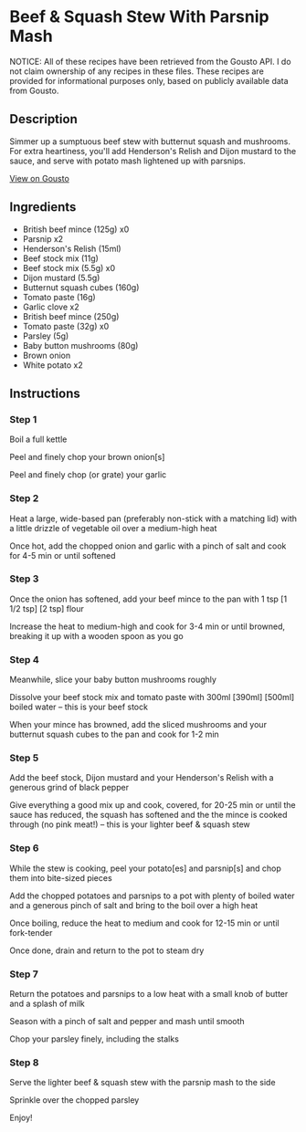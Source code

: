 # Beef & Squash Stew With Parsnip Mash

NOTICE: All of these recipes have been retrieved from the Gousto API. I do not claim ownership of any recipes in these files. These recipes are provided for informational purposes only, based on publicly available data from Gousto.

## Description

Simmer up a sumptuous beef stew with butternut squash and mushrooms. For extra heartiness, you'll add Henderson's Relish and Dijon mustard to the sauce, and serve with potato mash lightened up with parsnips. 

[View on Gousto](https://www.gousto.co.uk/recipes/cookbook/lighter-beef-squash-stew-with-parsnip-mash)

## Ingredients

- British beef mince (125g) x0
- Parsnip x2
- Henderson's Relish (15ml)
- Beef stock mix (11g)
- Beef stock mix (5.5g) x0
- Dijon mustard (5.5g)
- Butternut squash cubes (160g)
- Tomato paste (16g)
- Garlic clove x2
- British beef mince (250g)
- Tomato paste (32g) x0
- Parsley (5g)
- Baby button mushrooms (80g)
- Brown onion
- White potato x2

## Instructions


### Step 1

Boil a full kettle

Peel and finely chop your brown onion[s]

Peel and finely chop (or grate) your garlic


### Step 2

Heat a large, wide-based pan (preferably non-stick with a matching lid) with a little drizzle of vegetable oil over a medium-high heat

Once hot, add the chopped onion and garlic with a pinch of salt and cook for 4-5 min or until softened


### Step 3

Once the onion has softened, add your beef mince to the pan with 1 tsp <span class="text-purple">[1 1/2 tsp]</span> <span class="text-danger">[2 tsp]</span> flour

Increase the heat to medium-high and cook for 3-4 min or until browned, breaking it up with a wooden spoon as you go


### Step 4

Meanwhile, slice your baby button mushrooms roughly

Dissolve your beef stock mix and tomato paste with 300ml <span class="text-purple">[390ml]</span> <span class="text-danger">[500ml]</span> boiled water – this is your beef stock

When your mince has browned, add the sliced mushrooms and your butternut squash cubes to the pan and cook for 1-2 min


### Step 5

Add the beef stock, Dijon mustard and your Henderson's Relish with a generous grind of black pepper

Give everything a good mix up and cook, covered, for 20-25 min or until the sauce has reduced, the squash has softened and the the mince is cooked through (no pink meat!) – this is your lighter beef & squash stew


### Step 6

While the stew is cooking, peel your potato[es] and parsnip[s] and chop them into bite-sized pieces

Add the chopped potatoes and parsnips to a pot with plenty of boiled water and a generous pinch of salt and bring to the boil over a high heat

Once boiling, reduce the heat to medium and cook for 12-15 min or until fork-tender

Once done, drain and return to the pot to steam dry


### Step 7

Return the potatoes and parsnips to a low heat with a small knob of butter and a splash of milk

Season with a pinch of salt and pepper and mash until smooth

Chop your parsley finely, including the stalks

### Step 8

Serve the lighter beef & squash stew with the parsnip mash to the side

Sprinkle over the chopped parsley

Enjoy!

